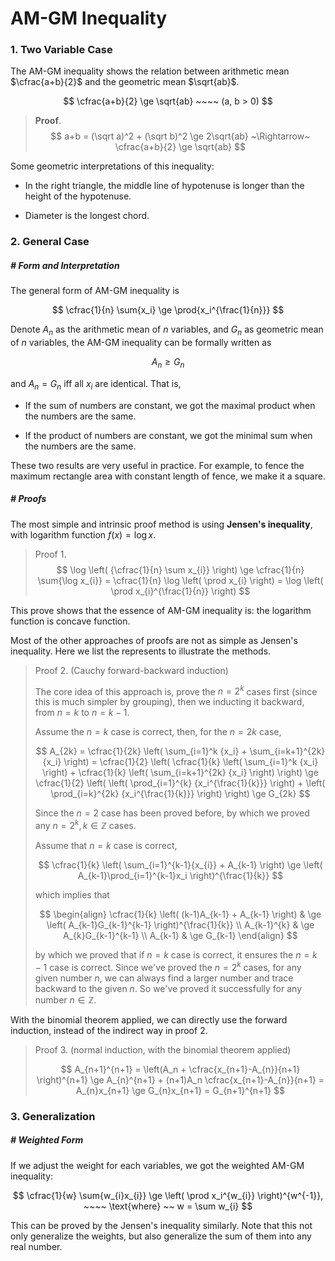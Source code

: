 # AM-GM Inequality

### 1. Two Variable Case

The AM-GM inequality shows the relation between arithmetic mean $\cfrac{a+b}{2}$ and the geometric mean $\sqrt{ab}$.

$$
\cfrac{a+b}{2} \ge \sqrt{ab} ~~~~ (a, b > 0)
$$

> **Proof**.
> $$
> a+b = (\sqrt a)^2 + (\sqrt b)^2 \ge 2\sqrt{ab} ~\Rightarrow~ \cfrac{a+b}{2} \ge \sqrt{ab}
> $$

Some geometric interpretations of this inequality:

- In the right triangle, the middle line of hypotenuse is longer than the height of the hypotenuse.

- Diameter is the longest chord.







### 2. General Case

##### # Form and Interpretation

The general form of AM-GM inequality is

$$
\cfrac{1}{n} \sum{x_i} \ge \prod{x_i^{\frac{1}{n}}}
$$

Denote $A_n$ as the arithmetic mean of $n$ variables, and $G_n$ as geometric mean of $n$ variables, the AM-GM inequality can be formally written as

$$
A_{n} \ge G_{n}
$$

and $A_n = G_n$ iff all $x_i$ are identical. That is,

- If the sum of numbers are constant, we got the maximal product when the numbers are the same.

- If the product of numbers are constant, we got the minimal sum when the numbers are the same.

These two results are very useful in practice. For example, to fence the maximum rectangle area with constant length of fence, we make it a square.



##### # Proofs

The most simple and intrinsic proof method is using **Jensen's inequality**, with logarithm function $f(x) = \log x$.

> Proof 1. 
> $$
> \log \left( {\cfrac{1}{n} \sum x_{i}} \right)
> \ge \cfrac{1}{n} \sum{\log x_{i}}
> = \cfrac{1}{n} \log \left( \prod x_{i} \right)
> = \log \left( \prod x_{i}^{\frac{1}{n}} \right)
> $$

This prove shows that the essence of AM-GM inequality is: the logarithm function is concave function.

Most of the other approaches of proofs are not as simple as Jensen's inequality. Here we list the represents to illustrate the methods.

> Proof 2. (Cauchy forward-backward induction)
> 
> The core idea of this approach is, prove the $n = 2^k$ cases first (since this is much simpler by grouping), then we inducting it backward, from $n = k$ to $n = k - 1$.
>
>
> Assume the $n = k$ case is correct, then, for the $n = 2k$ case,
>
> $$
> A_{2k}
> = \cfrac{1}{2k} \left( \sum_{i=1}^k {x_i} + \sum_{i=k+1}^{2k} {x_i} \right)
> = \cfrac{1}{2} \left( \cfrac{1}{k} \left( \sum_{i=1}^k {x_i} \right) + \cfrac{1}{k} \left( \sum_{i=k+1}^{2k} {x_i} \right) \right)
> \ge \cfrac{1}{2} \left( \left( \prod_{i=1}^{k} {x_i^{\frac{1}{k}}} \right) + \left( \prod_{i=k}^{2k} {x_i^{\frac{1}{k}}} \right)  \right)
> \ge G_{2k}
> $$
>
> Since the $n=2$ case has been proved before, by which we proved any $n = 2^k, k\in\mathbb{Z}$ cases. 
>
> Assume that $n = k$ case is correct,
>
> $$
> \cfrac{1}{k} \left( \sum_{i=1}^{k-1}{x_{i}} + A_{k-1} \right) \ge \left( A_{k-1}\prod_{i=1}^{k-1}x_i \right)^{\frac{1}{k}}
> $$
>
> which implies that
>
> $$
> \begin{align}
> \cfrac{1}{k} \left( (k-1)A_{k-1} + A_{k-1} \right) & \ge \left( A_{k-1}G_{k-1}^{k-1} \right)^{\frac{1}{k}} \\
> A_{k-1}^{k} & \ge A_{k}G_{k-1}^{k-1} \\
> A_{k-1} & \ge G_{k-1}
> \end{align}
> $$
> 
> by which we proved that if $n = k$ case is correct, it ensures the $n = k-1$ case is correct. Since we've proved the $n = 2^k$ cases, for any given number $n$, we can always find a larger number and trace backward to the given $n$. So we've proved it successfully for any number $n\in\mathbb{Z}$.

With the binomial theorem applied, we can directly use the forward induction, instead of the indirect way in proof 2.

> Proof 3. (normal induction, with the binomial theorem applied)
>
> $$
> A_{n+1}^{n+1} = \left(A_n + \cfrac{x_{n+1}-A_{n}}{n+1} \right)^{n+1}
> \ge A_{n}^{n+1} + (n+1)A_n \cfrac{x_{n+1}-A_{n}}{n+1}
> = A_{n}x_{n+1}
> \ge G_{n}x_{n+1}
> = G_{n+1}^{n+1}
> $$









### 3. Generalization

##### # Weighted Form

If we adjust the weight for each variables, we got the weighted AM-GM inequality:

$$
\cfrac{1}{w} \sum{w_{i}x_{i}}  \ge  \left( \prod x_i^{w_{i}} \right)^{w^{-1}}, ~~~~ \text{where} ~~ w = \sum w_{i}
$$

This can be proved by the Jensen's inequality similarly. Note that this not only generalize the weights, but also generalize the sum of them into any real number.






